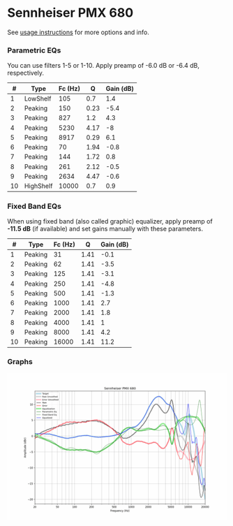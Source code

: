 # Sennheiser PMX 680
See [usage instructions](https://github.com/jaakkopasanen/AutoEq#usage) for more options and info.

### Parametric EQs
You can use filters 1-5 or 1-10. Apply preamp of -6.0 dB or -6.4 dB, respectively.

|   # | Type      |   Fc (Hz) |    Q |   Gain (dB) |
|-----|-----------|-----------|------|-------------|
|   1 | LowShelf  |       105 | 0.7  |         1.4 |
|   2 | Peaking   |       150 | 0.23 |        -5.4 |
|   3 | Peaking   |       827 | 1.2  |         4.3 |
|   4 | Peaking   |      5230 | 4.17 |        -8   |
|   5 | Peaking   |      8917 | 0.29 |         6.1 |
|   6 | Peaking   |        70 | 1.94 |        -0.8 |
|   7 | Peaking   |       144 | 1.72 |         0.8 |
|   8 | Peaking   |       261 | 2.12 |        -0.5 |
|   9 | Peaking   |      2634 | 4.47 |        -0.6 |
|  10 | HighShelf |     10000 | 0.7  |         0.9 |

### Fixed Band EQs
When using fixed band (also called graphic) equalizer, apply preamp of **-11.5 dB** (if available) and set gains manually with these parameters.

|   # | Type    |   Fc (Hz) |    Q |   Gain (dB) |
|-----|---------|-----------|------|-------------|
|   1 | Peaking |        31 | 1.41 |        -0.1 |
|   2 | Peaking |        62 | 1.41 |        -3.5 |
|   3 | Peaking |       125 | 1.41 |        -3.1 |
|   4 | Peaking |       250 | 1.41 |        -4.8 |
|   5 | Peaking |       500 | 1.41 |        -1.3 |
|   6 | Peaking |      1000 | 1.41 |         2.7 |
|   7 | Peaking |      2000 | 1.41 |         1.8 |
|   8 | Peaking |      4000 | 1.41 |         1   |
|   9 | Peaking |      8000 | 1.41 |         4.2 |
|  10 | Peaking |     16000 | 1.41 |        11.2 |

### Graphs
![](./Sennheiser%20PMX%20680.png)
